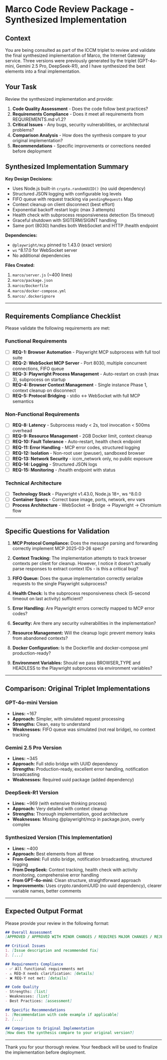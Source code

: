 # Marco Code Review Package - Synthesized Implementation

## Context

You are being consulted as part of the ICCM triplet to review and validate the final synthesized implementation of Marco, the Internet Gateway service. Three versions were previously generated by the triplet (GPT-4o-mini, Gemini 2.5 Pro, DeepSeek-R1), and I have synthesized the best elements into a final implementation.

## Your Task

Review the synthesized implementation and provide:

1. **Code Quality Assessment** - Does the code follow best practices?
2. **Requirements Compliance** - Does it meet all requirements from REQUIREMENTS.md v1.2?
3. **Critical Issues** - Any bugs, security vulnerabilities, or architectural problems?
4. **Comparison Analysis** - How does the synthesis compare to your original implementation?
5. **Recommendations** - Specific improvements or corrections needed before deployment

## Synthesized Implementation Summary

**Key Design Decisions:**
- Uses Node.js built-in `crypto.randomUUID()` (no uuid dependency)
- Structured JSON logging with configurable log levels
- FIFO queue with request tracking via `pendingRequests` Map
- Context cleanup on client disconnect (best effort)
- Exponential backoff restart logic (max 3 attempts)
- Health check with subprocess responsiveness detection (5s timeout)
- Graceful shutdown with SIGTERM/SIGINT handling
- Same port (8030) handles both WebSocket and HTTP /health endpoint

**Dependencies:**
- `@playwright/mcp` pinned to 1.43.0 (exact version)
- `ws` ^8.17.0 for WebSocket server
- No additional dependencies

**Files Created:**
1. `marco/server.js` (~400 lines)
2. `marco/package.json`
3. `marco/Dockerfile`
4. `marco/docker-compose.yml`
5. `marco/.dockerignore`

---

## Requirements Compliance Checklist

Please validate the following requirements are met:

### Functional Requirements

- [ ] **REQ-1: Browser Automation** - Playwright MCP subprocess with full tool suite
- [ ] **REQ-2: WebSocket MCP Server** - Port 8030, multiple concurrent connections, FIFO queue
- [ ] **REQ-3: Playwright Process Management** - Auto-restart on crash (max 3), subprocess on startup
- [ ] **REQ-4: Browser Context Management** - Single instance Phase 1, context cleanup on disconnect
- [ ] **REQ-5: Protocol Bridging** - stdio ↔ WebSocket with full MCP semantics

### Non-Functional Requirements

- [ ] **REQ-8: Latency** - Subprocess ready < 2s, tool invocation < 500ms overhead
- [ ] **REQ-9: Resource Management** - 2GB Docker limit, context cleanup
- [ ] **REQ-10: Fault Tolerance** - Auto-restart, health check endpoint
- [ ] **REQ-11: Error Handling** - MCP error codes, structured logging
- [ ] **REQ-12: Isolation** - Non-root user (pwuser), sandboxed browser
- [ ] **REQ-13: Network Security** - iccm_network only, no public exposure
- [ ] **REQ-14: Logging** - Structured JSON logs
- [ ] **REQ-15: Monitoring** - /health endpoint with status

### Technical Architecture

- [ ] **Technology Stack** - Playwright v1.43.0, Node.js 18+, ws ^8.0.0
- [ ] **Container Specs** - Correct base image, ports, network, env vars
- [ ] **Process Architecture** - WebSocket → Bridge → Playwright → Chromium flow

---

## Specific Questions for Validation

1. **MCP Protocol Compliance:** Does the message parsing and forwarding correctly implement MCP 2025-03-26 spec?

2. **Context Tracking:** The implementation attempts to track browser contexts per client for cleanup. However, I notice it doesn't actually parse responses to extract context IDs - is this a critical bug?

3. **FIFO Queue:** Does the queue implementation correctly serialize requests to the single Playwright subprocess?

4. **Health Check:** Is the subprocess responsiveness check (5-second timeout on last activity) sufficient?

5. **Error Handling:** Are Playwright errors correctly mapped to MCP error codes?

6. **Security:** Are there any security vulnerabilities in the implementation?

7. **Resource Management:** Will the cleanup logic prevent memory leaks from abandoned contexts?

8. **Docker Configuration:** Is the Dockerfile and docker-compose.yml production-ready?

9. **Environment Variables:** Should we pass BROWSER_TYPE and HEADLESS to the Playwright subprocess via environment variables?

---

## Comparison: Original Triplet Implementations

### GPT-4o-mini Version
- **Lines:** ~167
- **Approach:** Simpler, with simulated request processing
- **Strengths:** Clean, easy to understand
- **Weaknesses:** FIFO queue was simulated (not real bridge), no context tracking

### Gemini 2.5 Pro Version
- **Lines:** ~345
- **Approach:** Full stdio bridge with UUID dependency
- **Strengths:** Production-ready, excellent error handling, notification broadcasting
- **Weaknesses:** Required uuid package (added dependency)

### DeepSeek-R1 Version
- **Lines:** ~969 (with extensive thinking process)
- **Approach:** Very detailed with context cleanup
- **Strengths:** Thorough implementation, good architecture
- **Weaknesses:** Missing @playwright/mcp in package.json, overly complex

### Synthesized Version (This Implementation)
- **Lines:** ~400
- **Approach:** Best elements from all three
- **From Gemini:** Full stdio bridge, notification broadcasting, structured logging
- **From DeepSeek:** Context tracking, health check with activity monitoring, comprehensive error handling
- **From GPT-4o-mini:** Clean structure, straightforward approach
- **Improvements:** Uses crypto.randomUUID (no uuid dependency), clearer variable names, better comments

---

## Expected Output Format

Please provide your review in the following format:

```markdown
## Overall Assessment
[APPROVED / APPROVED WITH MINOR CHANGES / REQUIRES MAJOR CHANGES / REJECTED]

## Critical Issues
1. [Issue description and recommended fix]
2. [...]

## Requirements Compliance
- ✅ All functional requirements met
- ⚠️ REQ-X needs clarification: [details]
- ❌ REQ-Y not met: [details]

## Code Quality
- Strengths: [list]
- Weaknesses: [list]
- Best Practices: [assessment]

## Specific Recommendations
1. [Recommendation with code example if applicable]
2. [...]

## Comparison to Original Implementation
[How does the synthesis compare to your original version?]
```

---

Thank you for your thorough review. Your feedback will be used to finalize the implementation before deployment.
